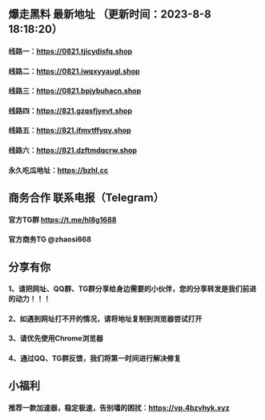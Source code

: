 ## 爆走黑料 最新地址 （更新时间：2023-8-8 18:18:20）
#### 线路一：https://0821.tjicydisfq.shop
#### 线路二：https://0821.iwqxyyaugl.shop
#### 线路三：https://0821.bpjybuhacn.shop
#### 线路四：https://821.gzqsfjyevt.shop
#### 线路五：https://821.ifmvtffyqy.shop
#### 线路六：https://821.dzftmdqcrw.shop
#### 永久吃瓜地址：https://bzhl.cc

## 商务合作 联系电报（Telegram）
#### 官方TG群 https://t.me/hl8g1688
#### 官方商务TG @zhaosi668

## 分享有你
#### 1、请把网址、QQ群、TG群分享给身边需要的小伙伴，您的分享转发是我们前进的动力！！！
#### 2、如遇到网址打不开的情况，请将地址复制到浏览器尝试打开
#### 3、请优先使用Chrome浏览器
#### 4、通过QQ、TG群反馈，我们将第一时间进行解决修复

## 小福利
#### 推荐一款加速器，稳定极速，告别墙的困扰：https://vp.4bzvhyk.xyz
